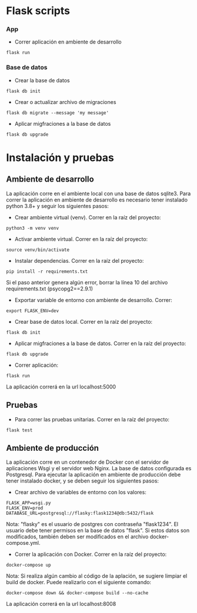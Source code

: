 # Flask scripts

### App
- Correr aplicación en ambiente de desarrollo
```
flask run
```
### Base de datos
- Crear la base de datos
```
flask db init
```
- Crear o actualizar archivo de migraciones
```
flask db migrate --message 'my message'
```
- Aplicar migfraciones a la base de datos
```
flask db upgrade
```

# Instalación y pruebas

## Ambiente de desarrollo
La aplicación corre en el ambiente local con una base de datos sqlite3.
Para correr la aplicación en ambiente de desarrollo es necesario tener instalado python 3.8+ y seguir los siguientes pasos:
- Crear ambiente virtual (venv). Correr en la raíz del proyecto:
```
python3 -m venv venv
```
- Activar ambiente virtual. Correr en la raíz del proyecto:
```
source venv/bin/activate
```
- Instalar dependencias. Correr en la raíz del proyecto:
```
pip install -r requirements.txt
```
Si el paso anterior genera algún error, borrar la línea 10 del archivo requirements.txt (psycopg2==2.9.1)

- Exportar variable de entorno con ambiente de desarrollo. Correr:
```
export FLASK_ENV=dev
```
- Crear base de datos local. Correr en la raíz del proyecto:
```
flask db init
```
- Aplicar migfraciones a la base de datos. Correr en la raíz del proyecto:
```
flask db upgrade
```
- Correr aplicación:
```
flask run
```
La aplicación correrá en la url localhost:5000

## Pruebas
- Para correr las pruebas unitarias. Correr en la raíz del proyecto: 
```
flask test
```

## Ambiente de producción
La aplicación corre en un contenedor de Docker con el servidor de aplicaciones Wsgi y el servidor web Nginx. La base de datos configurada es Postgresql.
Para ejecutar la aplicación en ambiente de producción debe tener instalado docker, y se deben seguir los siguientes pasos:
- Crear archivo de variables de entorno con los valores:
```
FLASK_APP=wsgi.py
FLASK_ENV=prod
DATABASE_URL=postgresql://flasky:flask1234@db:5432/flask
```
Nota: "flasky" es el usuario de postgres con contraseña "flask1234". El usuario debe tener permisos en la base de datos "flask". Si estos datos son modificados, también deben ser modificados en el archivo docker-compose.yml.

- Correr la aplicación con Docker. Correr en la raíz del proyecto:
```
docker-compose up
```
Nota: Si realiza algún cambio al código de la aplación, se sugiere limpiar el build de docker. Puede realizarlo con el siguiente comando:
```
docker-compose down && docker-compose build --no-cache
```
La aplicación correrá en la url localhost:8008
